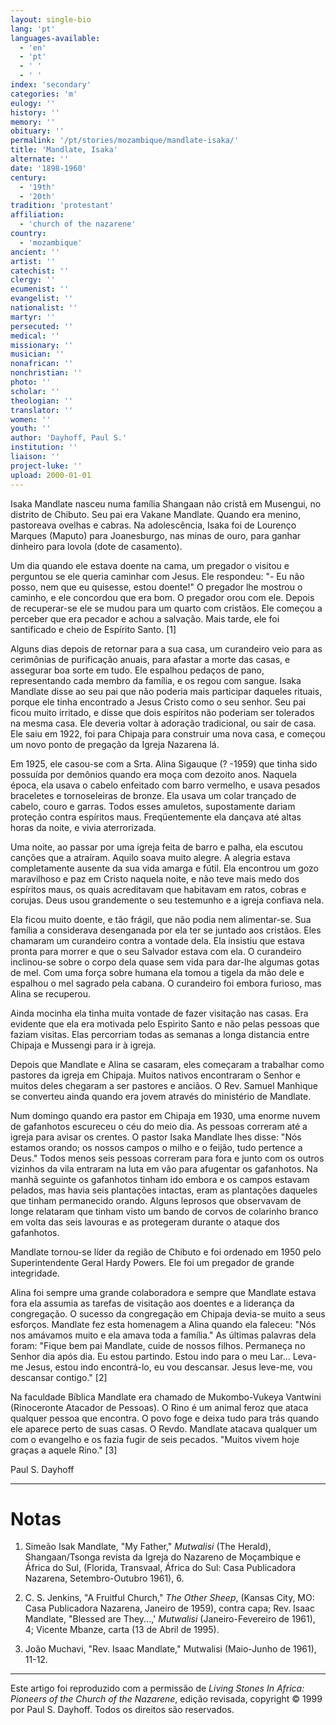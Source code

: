 ```yaml
---
layout: single-bio
lang: 'pt'
languages-available:
  - 'en'
  - 'pt'
  - ' '
  - ' '
index: 'secondary'
categories: 'm'
eulogy: ''
history: ''
memory: ''
obituary: ''
permalink: '/pt/stories/mozambique/mandlate-isaka/'
title: 'Mandlate, Isaka'
alternate: ''
date: '1898-1960'
century:
  - '19th'
  - '20th'
tradition: 'protestant'
affiliation:
  - 'church of the nazarene'
country:
  - 'mozambique'
ancient: ''
artist: ''
catechist: ''
clergy: ''
ecumenist: ''
evangelist: ''
nationalist: ''
martyr: ''
persecuted: ''
medical: ''
missionary: ''
musician: ''
nonafrican: ''
nonchristian: ''
photo: ''
scholar: ''
theologian: ''
translator: ''
women: ''
youth: ''
author: 'Dayhoff, Paul S.'
institution: ''
liaison: ''
project-luke: ''
upload: 2000-01-01
---
```



Isaka Mandlate nasceu numa família Shangaan não cristã em Musengui, no distrito de Chibuto. Seu pai era Vakane Mandlate. Quando era menino, pastoreava ovelhas e cabras. Na adolescência, Isaka foi de Lourenço Marques (Maputo) para Joanesburgo, nas minas de ouro, para ganhar dinheiro para lovola (dote de casamento).

Um dia quando ele estava doente na cama, um pregador o visitou e perguntou se ele queria caminhar com Jesus. Ele respondeu: "- Eu não posso, nem que eu quisesse, estou doente!" O pregador lhe mostrou o caminho, e ele concordou que era bom. O pregador orou com ele. Depois de recuperar-se ele se mudou para um quarto com cristãos. Ele começou a perceber que era pecador e achou a salvação. Mais tarde, ele foi santificado e cheio de Espírito Santo. [1]

Alguns dias depois de retornar para a sua casa, um curandeiro veio para as cerimônias de purificação anuais, para afastar a morte das casas, e assegurar boa sorte em tudo. Ele espalhou pedaços de pano, representando cada membro da família, e os regou com sangue. Isaka Mandlate disse ao seu pai que não poderia mais participar daqueles rituais, porque ele tinha encontrado a Jesus Cristo como o seu senhor. Seu pai ficou muito irritado, e disse que dois espíritos não poderiam ser tolerados na mesma casa. Ele deveria voltar à adoração tradicional, ou sair de casa. Ele saiu em 1922, foi para Chipaja para construir uma nova casa, e começou um novo ponto de pregação da Igreja Nazarena lá.

Em 1925, ele casou-se com a Srta. Alina Sigauque (? -1959) que tinha sido possuída por demônios quando era moça com dezoito anos. Naquela época, ela usava o cabelo enfeitado com barro vermelho, e usava pesados braceletes e tornoseleiras de bronze. Ela usava um colar trançado de cabelo, couro e garras. Todos esses amuletos, supostamente dariam proteção contra espíritos maus. Freqüentemente ela dançava até altas horas da noite, e vivia aterrorizada.

Uma noite, ao passar por uma igreja feita de barro e palha, ela escutou canções que a atraíram. Aquilo soava muito alegre. A alegria estava completamente ausente da sua vida amarga e fútil. Ela encontrou um gozo maravilhoso e paz em Cristo naquela noite, e não teve mais medo dos espíritos maus, os quais acreditavam que habitavam em ratos, cobras e corujas. Deus usou grandemente o seu testemunho e a igreja confiava nela.

Ela ficou muito doente, e tão frágil, que não podia nem alimentar-se. Sua família a considerava desenganada por ela ter se juntado aos cristãos. Eles chamaram um curandeiro contra a vontade dela. Ela insistiu que estava pronta para morrer e que o seu Salvador estava com ela. O curandeiro inclinou-se sobre o corpo dela quase sem vida para dar-lhe algumas gotas de mel. Com uma força sobre humana ela  tomou a tigela da mão dele  e espalhou o mel sagrado pela cabana. O curandeiro foi embora furioso, mas Alina se recuperou.

Ainda mocinha ela tinha muita vontade de fazer visitação nas casas. Era evidente que ela era motivada pelo Espirito Santo e não pelas pessoas que faziam visitas. Elas percorriam todas as semanas a longa distancia entre Chipaja e Mussengi para ir à igreja.

Depois que Mandlate e Alina se casaram, eles começaram a trabalhar como pastores da igreja em Chipaja. Muitos nativos encontraram o Senhor e muitos deles chegaram a ser pastores e anciãos. O Rev. Samuel Manhique se converteu ainda quando era jovem através do ministério de Mandlate.

Num domingo quando era pastor em Chipaja em 1930, uma enorme nuvem de gafanhotos escureceu o céu do meio dia. As pessoas correram até a igreja para avisar os crentes. O pastor Isaka Mandlate lhes disse: "Nós estamos orando; os nossos campos o milho e o feijão, tudo pertence a Deus." Todos menos seis pessoas correram para fora e junto com os outros vizinhos da vila entraram na luta em vão para afugentar os gafanhotos. Na manhã seguinte os gafanhotos tinham ido embora e os campos estavam pelados, mas havia seis plantações intactas, eram as plantações daqueles que tinham permanecido orando. Alguns leprosos que observavam de longe relataram que tinham visto um bando de corvos de colarinho branco em volta das seis lavouras e as protegeram durante o ataque dos gafanhotos.

Mandlate tornou-se líder da região de Chibuto e foi ordenado em 1950 pelo Superintendente Geral Hardy Powers. Ele foi um pregador de grande integridade.

Alina foi sempre uma grande colaboradora e sempre que Mandlate estava fora ela assumia as tarefas de visitação aos doentes e a liderança da congregação. O sucesso da congregação em Chipaja devia-se muito a seus esforços. Mandlate fez esta homenagem a Alina quando ela faleceu: "Nós nos amávamos muito e ela amava toda a família." As últimas palavras dela foram: "Fique bem pai Mandlate, cuide de nossos filhos. Permaneça no Senhor dia após dia. Eu estou partindo. Estou indo para o meu Lar... Leva-me Jesus, estou indo encontrá-lo, eu vou descansar. Jesus leve-me, vou descansar contigo." [2]

Na faculdade Bíblica Mandlate era chamado de Mukombo-Vukeya Vantwini (Rinoceronte Atacador de Pessoas). O Rino é um animal feroz que ataca qualquer pessoa que encontra. O povo foge e deixa tudo para trás quando ele aparece perto de suas casas. O Revdo. Mandlate atacava qualquer um com o evangelho e os fazia fugir de seis pecados. "Muitos vivem hoje graças a aquele Rino." [3]

Paul S. Dayhoff

---

# Notas

1. Simeão Isak Mandlate, "My Father," *Mutwalisi* (The Herald), Shangaan/Tsonga revista da Igreja do Nazareno de Moçambique e África do Sul, (Florida, Transvaal, África do Sul: Casa Publicadora Nazarena, Setembro-Outubro 1961), 6.

2. C. S. Jenkins, "A Fruitful Church," *The Other Sheep*, (Kansas City, MO: Casa Publicadora Nazarena, Janeiro de 1959), contra capa; Rev. Isaac Mandlate, "Blessed are They...,' *Mutwalisi* (Janeiro-Fevereiro de 1961), 4; Vicente Mbanze, carta (13 de Abril de 1995).

3. João Muchavi, "Rev. Isaac Mandlate," Mutwalisi (Maio-Junho de 1961), 11-12.

---

Este artigo foi reproduzido com a permissão de *Living Stones In Africa: Pioneers of the Church of the Nazarene*, edição revisada, copyright © 1999 por Paul S. Dayhoff. Todos os direitos são reservados.